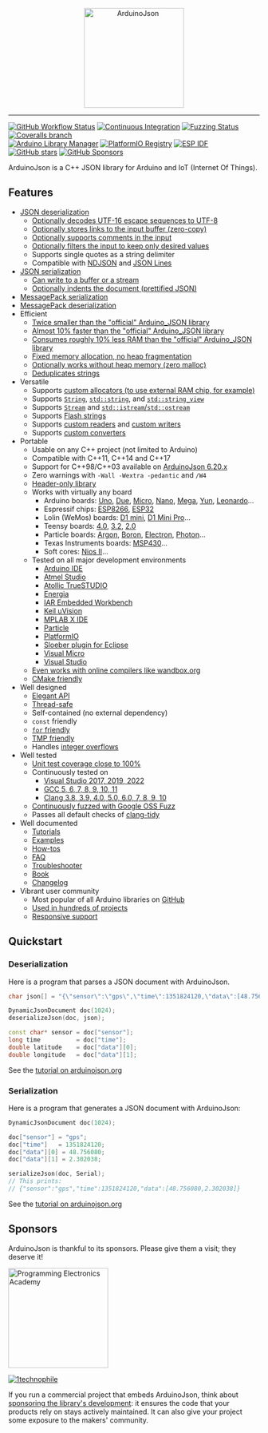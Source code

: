 <p align="center">
  <a href="https://arduinojson.org/"><img alt="ArduinoJson" src="https://arduinojson.org/images/logo.svg" width="200" /></a>
</p>

---

[![GitHub Workflow Status](https://img.shields.io/github/actions/workflow/status/bblanchon/ArduinoJson/ci.yml?branch=6.x&logo=github)](https://github.com/bblanchon/ArduinoJson/actions?query=workflow%3A%22Continuous+Integration%22+branch%3A6.x)
[![Continuous Integration](https://ci.appveyor.com/api/projects/status/m7s53wav1l0abssg/branch/6.x?svg=true)](https://ci.appveyor.com/project/bblanchon/arduinojson/branch/6.x)
[![Fuzzing Status](https://oss-fuzz-build-logs.storage.googleapis.com/badges/arduinojson.svg)](https://bugs.chromium.org/p/oss-fuzz/issues/list?sort=-opened&can=1&q=proj:arduinojson)
[![Coveralls branch](https://img.shields.io/coveralls/github/bblanchon/ArduinoJson/6.x?logo=coveralls)](https://coveralls.io/github/bblanchon/ArduinoJson?branch=6.x)  
[![Arduino Library Manager](https://img.shields.io/static/v1?label=Arduino&message=v6.21.3&logo=arduino&logoColor=white&color=blue)](https://www.ardu-badge.com/ArduinoJson/6.21.3)
[![PlatformIO Registry](https://badges.registry.platformio.org/packages/bblanchon/library/ArduinoJson.svg?version=6.21.3)](https://registry.platformio.org/packages/libraries/bblanchon/ArduinoJson?version=6.21.3) 
[![ESP IDF](https://img.shields.io/static/v1?label=ESP+IDF&message=v6.21.3&logo=cpu&logoColor=white&color=blue)](https://components.espressif.com/components/bblanchon/arduinojson)  
[![GitHub stars](https://img.shields.io/github/stars/bblanchon/ArduinoJson?style=flat&logo=github&color=orange)](https://github.com/bblanchon/ArduinoJson/stargazers)
[![GitHub Sponsors](https://img.shields.io/github/sponsors/bblanchon?logo=github&color=orange)](https://github.com/sponsors/bblanchon)

ArduinoJson is a C++ JSON library for Arduino and IoT (Internet Of Things).

## Features

* [JSON deserialization](https://arduinojson.org/v6/api/json/deserializejson/)
    * [Optionally decodes UTF-16 escape sequences to UTF-8](https://arduinojson.org/v6/api/config/decode_unicode/)
    * [Optionally stores links to the input buffer (zero-copy)](https://arduinojson.org/v6/api/json/deserializejson/)
    * [Optionally supports comments in the input](https://arduinojson.org/v6/api/config/enable_comments/)
    * [Optionally filters the input to keep only desired values](https://arduinojson.org/v6/api/json/deserializejson/#filtering)
    * Supports single quotes as a string delimiter
    * Compatible with [NDJSON](http://ndjson.org/) and [JSON Lines](https://jsonlines.org/)
* [JSON serialization](https://arduinojson.org/v6/api/json/serializejson/)
    * [Can write to a buffer or a stream](https://arduinojson.org/v6/api/json/serializejson/)
    * [Optionally indents the document (prettified JSON)](https://arduinojson.org/v6/api/json/serializejsonpretty/)
* [MessagePack serialization](https://arduinojson.org/v6/api/msgpack/serializemsgpack/)
* [MessagePack deserialization](https://arduinojson.org/v6/api/msgpack/deserializemsgpack/)
* Efficient
    * [Twice smaller than the "official" Arduino_JSON library](https://arduinojson.org/2019/11/19/arduinojson-vs-arduino_json/)
    * [Almost 10% faster than the "official" Arduino_JSON library](https://arduinojson.org/2019/11/19/arduinojson-vs-arduino_json/)
    * [Consumes roughly 10% less RAM than the "official" Arduino_JSON library](https://arduinojson.org/2019/11/19/arduinojson-vs-arduino_json/)
    * [Fixed memory allocation, no heap fragmentation](https://arduinojson.org/v6/api/jsondocument/)
    * [Optionally works without heap memory (zero malloc)](https://arduinojson.org/v6/api/staticjsondocument/)
    * [Deduplicates strings](https://arduinojson.org/news/2020/08/01/version-6-16-0/)
* Versatile
    * Supports [custom allocators (to use external RAM chip, for example)](https://arduinojson.org/v6/how-to/use-external-ram-on-esp32/)
    * Supports [`String`](https://arduinojson.org/v6/api/config/enable_arduino_string/), [`std::string`](https://arduinojson.org/v6/api/config/enable_std_string/), and [`std::string_view`](https://arduinojson.org/v6/api/config/enable_string_view/)
    * Supports [`Stream`](https://arduinojson.org/v6/api/config/enable_arduino_stream/) and [`std::istream`/`std::ostream`](https://arduinojson.org/v6/api/config/enable_std_stream/)
    * Supports [Flash strings](https://arduinojson.org/v6/api/config/enable_progmem/)
    * Supports [custom readers](https://arduinojson.org/v6/api/json/deserializejson/#custom-reader) and [custom writers](https://arduinojson.org/v6/api/json/serializejson/#custom-writer)
    * Supports [custom converters](https://arduinojson.org/news/2021/05/04/version-6-18-0/)
* Portable
    * Usable on any C++ project (not limited to Arduino)
    * Compatible with C++11, C++14 and C++17
    * Support for C++98/C++03 available on [ArduinoJson 6.20.x](https://github.com/bblanchon/ArduinoJson/tree/6.20.x)
    * Zero warnings with `-Wall -Wextra -pedantic` and `/W4`
    * [Header-only library](https://en.wikipedia.org/wiki/Header-only)
    * Works with virtually any board
        * Arduino boards: [Uno](https://amzn.to/38aL2ik), [Due](https://amzn.to/36YkWi2), [Micro](https://amzn.to/35WkdwG), [Nano](https://amzn.to/2QTvwRX), [Mega](https://amzn.to/36XWhuf), [Yun](https://amzn.to/30odURc), [Leonardo](https://amzn.to/36XWjlR)...
        * Espressif chips: [ESP8266](https://amzn.to/36YluV8), [ESP32](https://amzn.to/2G4pRCB)
        * Lolin (WeMos) boards: [D1 mini](https://amzn.to/2QUpz7q), [D1 Mini Pro](https://amzn.to/36UsGSs)...
        * Teensy boards: [4.0](https://amzn.to/30ljXGq), [3.2](https://amzn.to/2FT0EuC), [2.0](https://amzn.to/2QXUMXj)
        * Particle boards: [Argon](https://amzn.to/2FQHa9X), [Boron](https://amzn.to/36WgLUd), [Electron](https://amzn.to/30vEc4k), [Photon](https://amzn.to/387F9Cd)...
        * Texas Instruments boards: [MSP430](https://amzn.to/30nJWgg)...
        * Soft cores: [Nios II](https://en.wikipedia.org/wiki/Nios_II)...
    * Tested on all major development environments
        * [Arduino IDE](https://www.arduino.cc/en/Main/Software)
        * [Atmel Studio](http://www.atmel.com/microsite/atmel-studio/)
        * [Atollic TrueSTUDIO](https://atollic.com/truestudio/)
        * [Energia](http://energia.nu/)
        * [IAR Embedded Workbench](https://www.iar.com/iar-embedded-workbench/)
        * [Keil uVision](http://www.keil.com/)
        * [MPLAB X IDE](http://www.microchip.com/mplab/mplab-x-ide)
        * [Particle](https://www.particle.io/)
        * [PlatformIO](http://platformio.org/)
        * [Sloeber plugin for Eclipse](https://eclipse.baeyens.it/)
        * [Visual Micro](http://www.visualmicro.com/)
        * [Visual Studio](https://www.visualstudio.com/)
    * [Even works with online compilers like wandbox.org](https://wandbox.org/permlink/RlZSKy17DjJ6HcdN)
    * [CMake friendly](https://arduinojson.org/v6/how-to/use-arduinojson-with-cmake/)
* Well designed
    * [Elegant API](http://arduinojson.org/v6/example/)
    * [Thread-safe](https://en.wikipedia.org/wiki/Thread_safety)
    * Self-contained (no external dependency)
    * `const` friendly
    * [`for` friendly](https://arduinojson.org/v6/api/jsonobject/begin_end/)
    * [TMP friendly](https://en.wikipedia.org/wiki/Template_metaprogramming)
    * Handles [integer overflows](https://arduinojson.org/v6/api/jsonvariant/as/#integer-overflows)
* Well tested
    * [Unit test coverage close to 100%](https://coveralls.io/github/bblanchon/ArduinoJson?branch=6.x)
    * Continuously tested on
        * [Visual Studio 2017, 2019, 2022](https://ci.appveyor.com/project/bblanchon/arduinojson/branch/6.x)
        * [GCC 5, 6, 7, 8, 9, 10, 11](https://github.com/bblanchon/ArduinoJson/actions?query=workflow%3A%22Continuous+Integration%22)
        * [Clang 3.8, 3.9, 4.0, 5.0, 6.0, 7, 8, 9, 10](https://github.com/bblanchon/ArduinoJson/actions?query=workflow%3A%22Continuous+Integration%22)
    * [Continuously fuzzed with Google OSS Fuzz](https://bugs.chromium.org/p/oss-fuzz/issues/list?sort=-opened&can=1&q=proj:arduinojson)
    * Passes all default checks of [clang-tidy](https://releases.llvm.org/10.0.0/tools/clang/tools/extra/docs/clang-tidy/)
* Well documented
    * [Tutorials](https://arduinojson.org/v6/doc/deserialization/)
    * [Examples](https://arduinojson.org/v6/example/)
    * [How-tos](https://arduinojson.org/v6/example/)
    * [FAQ](https://arduinojson.org/v6/faq/)
    * [Troubleshooter](https://arduinojson.org/v6/troubleshooter/)
    * [Book](https://arduinojson.org/book/)
    * [Changelog](CHANGELOG.md)
* Vibrant user community
    * Most popular of all Arduino libraries on [GitHub](https://github.com/search?o=desc&q=arduino+library&s=stars&type=Repositories)
    * [Used in hundreds of projects](https://www.hackster.io/search?i=projects&q=arduinojson)
    * [Responsive support](https://github.com/bblanchon/ArduinoJson/issues?q=is%3Aissue+is%3Aclosed)

## Quickstart

### Deserialization

Here is a program that parses a JSON document with ArduinoJson.

```c++
char json[] = "{\"sensor\":\"gps\",\"time\":1351824120,\"data\":[48.756080,2.302038]}";

DynamicJsonDocument doc(1024);
deserializeJson(doc, json);

const char* sensor = doc["sensor"];
long time          = doc["time"];
double latitude    = doc["data"][0];
double longitude   = doc["data"][1];
```

See the [tutorial on arduinojson.org](https://arduinojson.org/v6/doc/deserialization/)

### Serialization

Here is a program that generates a JSON document with ArduinoJson:

```c++
DynamicJsonDocument doc(1024);

doc["sensor"] = "gps";
doc["time"]   = 1351824120;
doc["data"][0] = 48.756080;
doc["data"][1] = 2.302038;

serializeJson(doc, Serial);
// This prints:
// {"sensor":"gps","time":1351824120,"data":[48.756080,2.302038]}
```

See the [tutorial on arduinojson.org](https://arduinojson.org/v6/doc/serialization/)

## Sponsors

ArduinoJson is thankful to its sponsors. Please give them a visit; they deserve it!

<p>
  <a href="https://www.programmingelectronics.com/" rel="sponsored">
    <img src="https://arduinojson.org/images/2021/10/programmingeleactronicsacademy.png" alt="Programming Electronics Academy" width="200">
  </a>
</p>
<p>
  <a href="https://github.com/1technophile" rel="sponsored">
    <img alt="1technophile" src="https://avatars.githubusercontent.com/u/12672732?s=40&v=4">
  </a>
</p>

If you run a commercial project that embeds ArduinoJson, think about [sponsoring the library's development](https://github.com/sponsors/bblanchon): it ensures the code that your products rely on stays actively maintained. It can also give your project some exposure to the makers' community.
